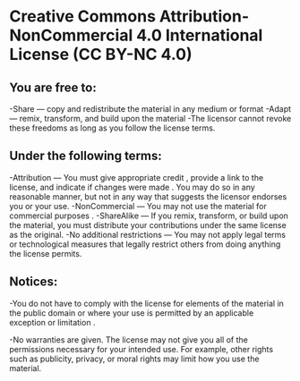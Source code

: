 # Creative Commons Attribution-NonCommercial 4.0 International License (CC BY-NC 4.0)

## You are free to:
-Share — copy and redistribute the material in any medium or format
-Adapt — remix, transform, and build upon the material
-The licensor cannot revoke these freedoms as long as you follow the license terms.

## Under the following terms:
-Attribution — You must give appropriate credit , provide a link to the license, and indicate if changes were made . You may do so in any reasonable manner, but not in any way that suggests the licensor endorses you or your use.
-NonCommercial — You may not use the material for commercial purposes .
-ShareAlike — If you remix, transform, or build upon the material, you must distribute your contributions under the same license as the original.
-No additional restrictions — You may not apply legal terms or technological measures that legally restrict others from doing anything the license permits.
## Notices:
-You do not have to comply with the license for elements of the material in the public domain or where your use is permitted by an applicable exception or limitation .

-No warranties are given. The license may not give you all of the permissions necessary for your intended use. For example, other rights such as publicity, privacy, or moral rights may limit how you use the material.
